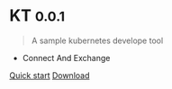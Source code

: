 # KT <small>0.0.1</small>

> A sample kubernetes develope tool

- Connect And Exchange

[Quick start](/guide)
[Download](/downloads)